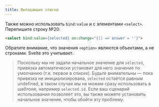 ```yaml
---
title: Выпадающие списки
---
```


Также можно использовать `bind:value` и с элементами `<select>`. Перепишите строку №20:

```html
<select bind:value={selected} on:change="{() => answer = ''}">
```

Обратите внимание, что значения `<option>` являются объектами, а не строками. Svelte это учитывает.

> Поскольку мы не задали начальное значение для `selected`, привязка автоматически установит для него значение по умолчанию (т.е. первое в списке). Будьте внимательны — пока привязка не инициализирована, `selected` остаётся равным undefined, в таком случае мы не можем сразу использовать в шаблоне, например `selected.id`. Если ваш сценарий использования позволяет это, вы также можете установить начальное значение, чтобы обойти эту проблему.
